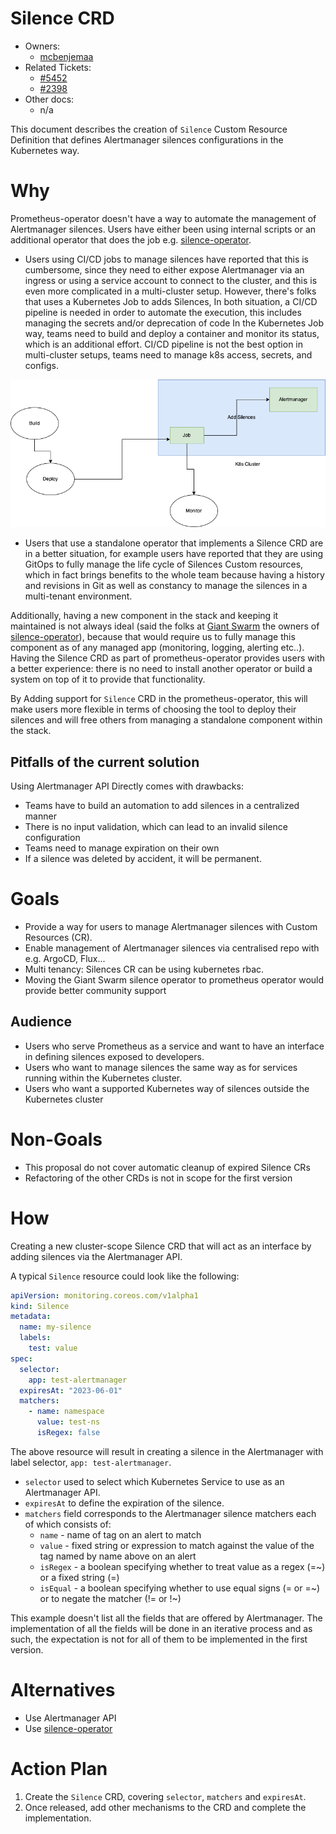 # Silence CRD

* Owners:
  * [mcbenjemaa](https://github.com/mcbenjemaa)
* Related Tickets:
  * [#5452](https://github.com/prometheus-operator/prometheus-operator/issues/5452)
  * [#2398](https://github.com/prometheus-operator/prometheus-operator/issues/2398)
* Other docs:
  * n/a

This document describes the creation of `Silence` Custom Resource Definition that defines Alertmanager silences
configurations in the Kubernetes way.

# Why

Prometheus-operator doesn't have a way to automate the management of Alertmanager silences. Users have either been using internal scripts
or an additional operator that does the job e.g. [silence-operator](https://github.com/giantswarm/silence-operator).

* Users using CI/CD jobs to manage silences have reported that this is cumbersome, since they need to either expose
  Alertmanager via an ingress or using a service account to connect to the cluster, and this is even more complicated
  in a multi-cluster setup.
  However, there's folks that uses a Kubernetes Job to adds Silences,
  In both situation, a CI/CD pipeline is needed in order to automate the execution, this includes managing the secrets and/or deprecation of code
  In the Kubernetes Job way, teams need to build and deploy a container and monitor its status, which is an additional effort.
  CI/CD pipeline is not the best option in multi-cluster setups, teams need to manage k8s access, secrets, and configs.

![CI/CD K8s Job Approach](../img/CICD-k8s-job.png "CI/CD K8s Job Approach")

* Users that use a standalone operator that implements a Silence CRD are in a better situation,
  for example users have reported that they are using GitOps to fully manage the life cycle of Silences Custom resources,
  which in fact brings benefits to the whole team because having a history and revisions in Git as well as constancy to manage the silences in a multi-tenant environment.

Additionally, having a new component in the stack and keeping it maintained is not always ideal (said the folks at [Giant Swarm](https://giantswarm.io) the owners of [silence-operator](https://github.com/giantswarm/silence-operator)),
because that would require us to fully manage this component as of any managed app (monitoring, logging, alerting etc..).
Having the Silence CRD as part of prometheus-operator provides users with a better experience: there is no need to install another operator or build a system on top of it to provide that functionality.

By Adding support for `Silence` CRD in the prometheus-operator, this will make users more flexible in terms of choosing the tool
to deploy their silences and will free others from managing a standalone component within the stack.

## Pitfalls of the current solution

Using Alertmanager API Directly comes with drawbacks:

* Teams have to build an automation to add silences in a centralized manner
* There is no input validation, which can lead to an invalid silence configuration
* Teams need to manage expiration on their own
* If a silence was deleted by accident, it will be permanent.

# Goals

* Provide a way for users to manage Alertmanager silences with Custom Resources (CR).
* Enable management of Alertmanager silences via centralised repo with e.g. ArgoCD, Flux...
* Multi tenancy: Silences CR can be using kubernetes rbac.
* Moving the Giant Swarm silence operator to prometheus operator would provide better community support

## Audience

* Users who serve Prometheus as a service and want to have an interface in defining silences exposed to developers.
* Users who want to manage silences the same way as for services running within the Kubernetes cluster.
* Users who want a supported Kubernetes way of silences outside the Kubernetes cluster

# Non-Goals

* This proposal do not cover automatic cleanup of expired Silence CRs
* Refactoring of the other CRDs is not in scope for the first version

# How

Creating a new cluster-scope Silence CRD that will act as an interface by adding silences via the Alertmanager API.

A typical `Silence` resource could look like the following:

```yaml
apiVersion: monitoring.coreos.com/v1alpha1
kind: Silence
metadata:
  name: my-silence
  labels:
    test: value
spec:
  selector:
    app: test-alertmanager
  expiresAt: "2023-06-01"
  matchers:
    - name: namespace
      value: test-ns
      isRegex: false
```

The above resource will result in creating a silence in the Alertmanager with label selector,
`app: test-alertmanager`.

* `selector` used to select which Kubernetes Service to use as an Alertmanager API.
* `expiresAt` to define the expiration of the silence.
* `matchers` field corresponds to the Alertmanager silence matchers each of which consists of:
  - `name` - name of tag on an alert to match
  - `value` - fixed string or expression to match against the value of the tag named by name above on an alert
  - `isRegex` - a boolean specifying whether to treat value as a regex (=~) or a fixed string (=)
  - `isEqual` - a boolean specifying whether to use equal signs (= or =~) or to negate the matcher (!= or !~)

This example doesn't list all the fields that are offered by Alertmanager. The implementation of all the fields will be
done in an iterative process and as such, the expectation is not for all of them to be implemented in the first version.

# Alternatives

* Use Alertmanager API
* Use [silence-operator](https://github.com/giantswarm/silence-operator)

# Action Plan

1. Create the `Silence` CRD, covering `selector`, `matchers` and `expiresAt`.
2. Once released, add other mechanisms to the CRD and complete the implementation.
